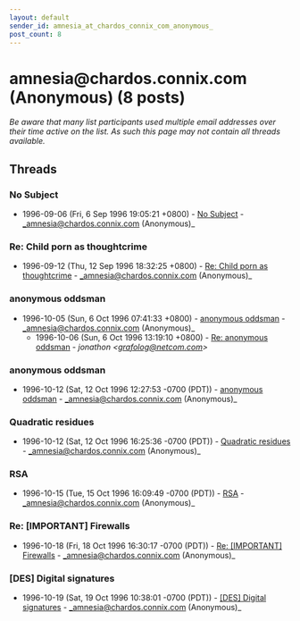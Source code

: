 ```yaml
---
layout: default
sender_id: amnesia_at_chardos_connix_com_anonymous_
post_count: 8
---
```


# amnesia<span>@</span>chardos.connix.com (Anonymous) (8 posts)

_Be aware that many list participants used multiple email addresses over their time active on the list. As such this page may not contain all threads available._

## Threads

### No Subject
+ 1996-09-06 (Fri, 6 Sep 1996 19:05:21 +0800) - [No Subject](/archive/1996/09/17ec8f6decec504197111e5db9887b03a41d35c400e22c1af5175d5021bbaf7f) - _amnesia@chardos.connix.com (Anonymous)_

### Re: Child porn as thoughtcrime
+ 1996-09-12 (Thu, 12 Sep 1996 18:32:25 +0800) - [Re: Child porn as thoughtcrime](/archive/1996/09/31269395649dca65ae20c12212d72d031eb909f0de3502bdb70b5c648b52e426) - _amnesia@chardos.connix.com (Anonymous)_

### anonymous oddsman
+ 1996-10-05 (Sun, 6 Oct 1996 07:41:33 +0800) - [anonymous oddsman](/archive/1996/10/b138f91967e5f7c9132731bf95d078deefdca712df8169275bd25a318beebe04) - _amnesia@chardos.connix.com (Anonymous)_
  + 1996-10-06 (Sun, 6 Oct 1996 13:19:10 +0800) - [Re: anonymous oddsman](/archive/1996/10/5294f150dda2363ac797f9a3875a298e11d64911e34e8e122f88bb5c8e408723) - _jonathon \<grafolog@netcom.com\>_

### anonymous oddsman
+ 1996-10-12 (Sat, 12 Oct 1996 12:27:53 -0700 (PDT)) - [anonymous oddsman](/archive/1996/10/2026c8e8658e7e9182ec3083f46cebdceddd58298991605e143c651cd2b4d374) - _amnesia@chardos.connix.com (Anonymous)_

### Quadratic residues
+ 1996-10-12 (Sat, 12 Oct 1996 16:25:36 -0700 (PDT)) - [Quadratic residues](/archive/1996/10/2bfe1c32d4b541796c1051d54d3abb46c5f50b977678b6501e2a64112c2fdf8b) - _amnesia@chardos.connix.com (Anonymous)_

### RSA
+ 1996-10-15 (Tue, 15 Oct 1996 16:09:49 -0700 (PDT)) - [RSA](/archive/1996/10/ba21ede164f1852050eb13c3fc43591dd4db1a16d47ef7b6db546b0fd0f7c12b) - _amnesia@chardos.connix.com (Anonymous)_

### Re: [IMPORTANT] Firewalls
+ 1996-10-18 (Fri, 18 Oct 1996 16:30:17 -0700 (PDT)) - [Re: [IMPORTANT] Firewalls](/archive/1996/10/4a33a13a749db21297cadd169331456d2cfb64e75c06a7fa74f17c353c14c513) - _amnesia@chardos.connix.com (Anonymous)_

### [DES] Digital signatures
+ 1996-10-19 (Sat, 19 Oct 1996 10:38:01 -0700 (PDT)) - [[DES] Digital signatures](/archive/1996/10/885a970382ecf221d7b8d80cec4b49216575463acd3ae965e3477716feeb2fb0) - _amnesia@chardos.connix.com (Anonymous)_

